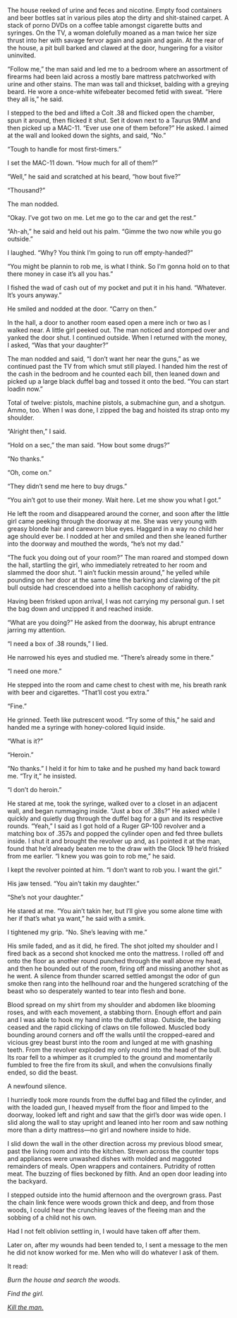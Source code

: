 The house reeked of urine and feces and nicotine. Empty food containers and beer bottles sat in various piles atop the dirty and shit-stained carpet. A stack of porno DVDs on a coffee table amongst cigarette butts and syringes. On the TV, a woman dolefully moaned as a man twice her size thrust into her with savage fervor again and again and again. At the rear of the house, a pit bull barked and clawed at the door, hungering for a visitor uninvited.

“Follow me,” the man said and led me to a bedroom where an assortment of firearms had been laid across a mostly bare mattress patchworked with urine and other stains. The man was tall and thickset, balding with a greying beard. He wore a once-white wifebeater becomed fetid with sweat. “Here they all is,” he said.

I stepped to the bed and lifted a Colt .38 and flicked open the chamber, spun it around, then flicked it shut. Set it down next to a Taurus 9MM and then picked up a MAC-11. “Ever use one of them before?” He asked. I aimed at the wall and looked down the sights, and said, “No.”

“Tough to handle for most first-timers.”

I set the MAC-11 down. “How much for all of them?”

“Well,” he said and scratched at his beard, “how bout five?”

“Thousand?”

The man nodded.

“Okay. I’ve got two on me. Let me go to the car and get the rest.”

“Ah-ah,” he said and held out his palm. “Gimme the two now while you go outside.”

I laughed. “Why? You think I’m going to run off empty-handed?”

“You might be plannin to rob me, is what I think. So I’m gonna hold on to that there money in case it’s all you has.”

I fished the wad of cash out of my pocket and put it in his hand. “Whatever. It’s yours anyway.”

He smiled and nodded at the door. “Carry on then.”

In the hall, a door to another room eased open a mere inch or two as I walked near. A little girl peeked out. The man noticed and stomped over and yanked the door shut. I continued outside. When I returned with the money, I asked, “Was that your daughter?”

The man nodded and said, “I don’t want her near the guns,” as we continued past the TV from which smut still played. I handed him the rest of the cash in the bedroom and he counted each bill, then leaned down and picked up a large black duffel bag and tossed it onto the bed. “You can start loadin now.”

Total of twelve: pistols, machine pistols, a submachine gun, and a shotgun. Ammo, too. When I was done, I zipped the bag and hoisted its strap onto my shoulder.

“Alright then,” I said.

“Hold on a sec,” the man said. “How bout some drugs?”

“No thanks.”

“Oh, come on.”

“They didn’t send me here to buy drugs.”

“You ain’t got to use their money. Wait here. Let me show you what I got.” 

He left the room and disappeared around the corner, and soon after the little girl came peeking through the doorway at me. She was very young with greasy blonde hair and careworn blue eyes. Haggard in a way no child her age should ever be. I nodded at her and smiled and then she leaned further into the doorway and mouthed the words, “he’s not my dad.”

“The fuck you doing out of your room?” The man roared and stomped down the hall, startling the girl, who immediately retreated to her room and slammed the door shut. “I ain’t fuckin messin around,” he yelled while pounding on her door at the same time the barking and clawing of the pit bull outside had crescendoed into a hellish cacophony of rabidity.

Having been frisked upon arrival, I was not carrying my personal gun. I set the bag down and unzipped it and reached inside. 

“What are you doing?” He asked from the doorway, his abrupt entrance jarring my attention. 

“I need a box of .38 rounds,” I lied.

He narrowed his eyes and studied me. “There’s already some in there.”

“I need one more.”

He stepped into the room and came chest to chest with me, his breath rank with beer and cigarettes. “That’ll cost you extra.”

“Fine.”

He grinned. Teeth like putrescent wood. “Try some of this,” he said and handed me a syringe with honey-colored liquid inside.

“What is it?”

“Heroin.”

“No thanks.” I held it for him to take and he pushed my hand back toward me. “Try it,” he insisted.

“I don’t do heroin.”

He stared at me, took the syringe, walked over to a closet in an adjacent wall, and began rummaging inside. “Just a box of .38s?” He asked while I quickly and quietly dug through the duffel bag for a gun and its respective rounds. “Yeah,” I said as I got hold of a Ruger GP-100 revolver and a matching box of .357s and popped the cylinder open and fed three bullets inside. I shut it and brought the revolver up and, as I pointed it at the man, found that he’d already beaten me to the draw with the Glock 19 he’d frisked from me earlier. “I knew you was goin to rob me,” he said.

I kept the revolver pointed at him. “I don’t want to rob you. I want the girl.”

His jaw tensed. “You ain’t takin my daughter.”

“She’s not your daughter.”

He stared at me. “You ain’t takin her, but I’ll give you some alone time with her if that’s what ya want,” he said with a smirk.

I tightened my grip. “No. She’s leaving with me.”

His smile faded, and as it did, he fired. The shot jolted my shoulder and I fired back as a second shot knocked me onto the mattress. I rolled off and onto the floor as another round punched through the wall above my head, and then he bounded out of the room, firing off and missing another shot as he went. A silence from thunder scarred settled amongst the odor of gun smoke then rang into the hellhound roar and the hungered scratching of the beast who so desperately wanted to tear into flesh and bone. 

Blood spread on my shirt from my shoulder and abdomen like blooming roses, and with each movement, a stabbing thorn. Enough effort and pain and I was able to hook my hand into the duffel strap. Outside, the barking ceased and the rapid clicking of claws on tile followed. Muscled body bounding around corners and off the walls until the cropped-eared and vicious grey beast burst into the room and lunged at me with gnashing teeth. From the revolver exploded my only round into the head of the bull. Its roar fell to a whimper as it crumpled to the ground and momentarily fumbled to free the fire from its skull, and when the convulsions finally ended, so did the beast.

A newfound silence.

I hurriedly took more rounds from the duffel bag and filled the cylinder, and with the loaded gun, I heaved myself from the floor and limped to the doorway, looked left and right and saw that the girl’s door was wide open. I slid along the wall to stay upright and leaned into her room and saw nothing more than a dirty mattress—no girl and nowhere inside to hide.

I slid down the wall in the other direction across my previous blood smear, past the living room and into the kitchen. Strewn across the counter tops and appliances were unwashed dishes with molded and maggoted remainders of meals. Open wrappers and containers. Putridity of rotten meat. The buzzing of flies beckoned by filth. And an open door leading into the backyard.

I stepped outside into the humid afternoon and the overgrown grass. Past the chain link fence were woods grown thick and deep, and from those woods, I could hear the crunching leaves of the fleeing man and the sobbing of a child not his own.

Had I not felt oblivion settling in, I would have taken off after them.

Later on, after my wounds had been tended to, I sent a message to the men he did not know worked for me. Men who will do whatever I ask of them. 

It read:

*Burn the house and search the woods.*

*Find the girl.* 

[*Kill the man.*](https://reddit.com/r/FishermanTales/comments/pvh0ue/stories/)